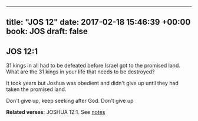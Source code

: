 
---
title: "JOS 12"
date: 2017-02-18 15:46:39 +00:00
book: JOS
draft: false
---

## JOS 12:1

31 kings in all had to be defeated before Israel got to the promised land. What are the 31 kings in your life that needs to be destroyed? 

It took years but Joshua was obedient and didn't give up until they had taken the promised land.

Don't give up, keep seeking after God. Don't give up

**Related verses**: JOSHUA 12:1. See [notes](https://my.bible.com/notes/2573430321060765754)

